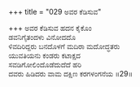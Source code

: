 +++
title = "029 ಅವರ ಕೆಡಿಸುವ"

+++
ಅವರ ಕೆಡಿಸುವ ಹದನ ಕೈಕೊಂ  
ಡವನಿಗೈತಂದಳು ವಿನೋದದೊ  
ಳಿವದಿರಿದ್ದರು ಬನದೊಳಗೆ ಮದಿರಾ ಮದೋದ್ಧತರು   
ಯುವತಿಯನು ಕಂಡರು ಕಟಾಕ್ಷದ  
ಸವಡಿಗೋಲಿಂದೊಡೆದುದೆದೆ ಹರಿ  
ದವರು ಹಿಡಿದರು ವಾಮ ದಕ್ಷಿಣ ಕರಗಳಂಗನೆಯ    ॥29॥